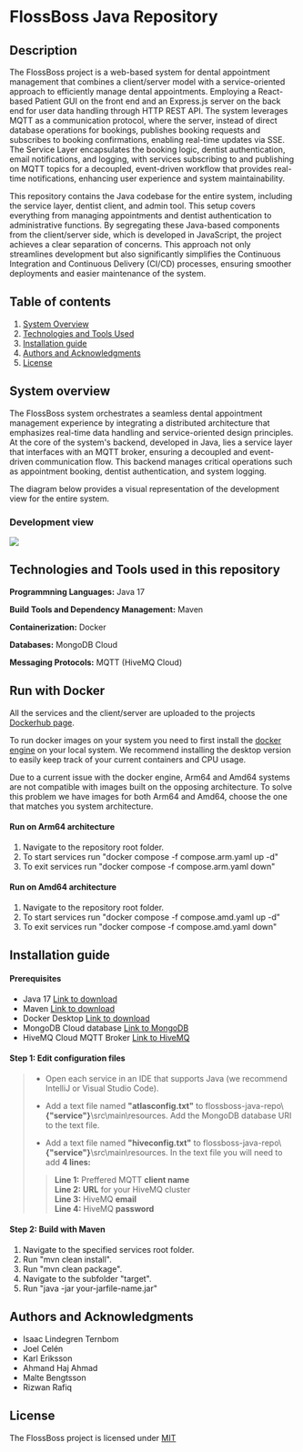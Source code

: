 # FlossBoss Java Repository

## Description
The FlossBoss project is a web-based system for dental appointment management that combines a client/server model with a service-oriented approach to efficiently manage dental appointments. Employing a React-based Patient GUI on the front end and an Express.js server on the back end for user data handling through HTTP REST API. The system leverages MQTT as a communication protocol, where the server, instead of direct database operations for bookings, publishes booking requests and subscribes to booking confirmations, enabling real-time updates via SSE. The Service Layer encapsulates the booking logic, dentist authentication, email notifications, and logging, with services subscribing to and publishing on MQTT topics for a decoupled, event-driven workflow that provides real-time notifications, enhancing user experience and system maintainability.

This repository contains the Java codebase for the entire system, including the service layer, dentist client, and admin tool. This setup covers everything from managing appointments and dentist authentication to administrative functions. By segregating these Java-based components from the client/server side, which is developed in JavaScript, the project achieves a clear separation of concerns. This approach not only streamlines development but also significantly simplifies the Continuous Integration and Continuous Delivery (CI/CD) processes, ensuring smoother deployments and easier maintenance of the system.

## Table of contents
1. [System Overview](#system-overview)
2. [Technologies and Tools Used](#technologies-and-tools-used-in-this-repository)
3. [Installation guide](#installation-guide)
4. [Authors and Acknowledgments](#authors-and-acknowledgments)
5. [License](#license)

## System overview
The FlossBoss system orchestrates a seamless dental appointment management experience by integrating a distributed architecture that emphasizes real-time data handling and service-oriented design principles. At the core of the system's backend, developed in Java, lies a service layer that interfaces with an MQTT broker, ensuring a decoupled and event-driven communication flow. This backend manages critical operations such as appointment booking, dentist authentication, and system logging.

The diagram below provides a visual representation of the development view for the entire system.
### Development view
<img src="https://i.imgur.com/RaZndv5.png" />

## Technologies and Tools used in this repository
**Programmning Languages:** Java 17

**Build Tools and Dependency Management:** Maven

**Containerization:** Docker

**Databases:** MongoDB Cloud

**Messaging Protocols:** MQTT (HiveMQ Cloud)

## Run with Docker

All the services and the client/server are uploaded to the projects [Dockerhub page](https://hub.docker.com/u/flossboss).

To run docker images on your system you need to first install the [docker engine](https://www.docker.com/) on your local system. We recommend installing the desktop version to easily keep track of your current containers and CPU usage.

Due to a current issue with the docker engine, Arm64 and Amd64 systems are not compatible with images built on the opposing architecture. To solve this problem we have images for both Arm64 and Amd64, choose the one that matches you system architecture.

#### Run on Arm64 architecture
1. Navigate to the repository root folder.
2. To start services run "docker compose -f compose.arm.yaml up -d"
3. To exit services run "docker compose -f compose.arm.yaml down"

#### Run on Amd64 architecture
1. Navigate to the repository root folder.
2. To start services run "docker compose -f compose.amd.yaml up -d"
3. To exit services run "docker compose -f compose.amd.yaml down"

## Installation guide
#### Prerequisites
* Java 17 [Link to download](https://www.oracle.com/java/technologies/javase/jdk17-archive-downloads.html)
* Maven [Link to download](https://maven.apache.org/download.cgi)
* Docker Desktop [Link to download](https://www.docker.com/products/docker-desktop/)
* MongoDB Cloud database [Link to MongoDB](https://account.mongodb.com/account/login?signedOut=true)
* HiveMQ Cloud MQTT Broker [Link to HiveMQ](https://auth.hivemq.cloud/login?state=hKFo2SByblBzUXBWYVZhdkNSYlhPQ3NHUi1BMFNHcFRpVnFZRqFupWxvZ2luo3RpZNkgd0U1VUNSTlZFM1ZFNHZ0SW9jWWhqS2lodHJNSmYta0qjY2lk2SBJYWpvNGUzMmp4d1VzOEFkRnhneFFuMlZQM1l3SVpUSw&client=Iajo4e32jxwUs8AdFxgxQn2VP3YwIZTK&protocol=oauth2&audience=hivemq-cloud-api&redirect_uri=https%3A%2F%2Fconsole.hivemq.cloud&scope=openid%20profile%20email&response_type=code&response_mode=query&nonce=UjJhUnZOUlJnd3RmbjZmNFBGWX5uc2w3bHZERW5tRmVHMHl6MDFjXzVMbQ%3D%3D&code_challenge=cOpID4Iew7D-HcwtkQjs-7GYcfrwzD7JV9QTPQNOJgU&code_challenge_method=S256&auth0Client=eyJuYW1lIjoiYXV0aDAtc3BhLWpzIiwidmVyc2lvbiI6IjEuMjIuNiJ9)
#### Step 1: Edit configuration files
> * Open each service in an IDE that supports Java (we recommend IntelliJ or Visual Studio Code). 
>
> * Add a text file named **"atlasconfig.txt"** to flossboss-java-repo\\**{"service"}**\src\main\resources. Add the MongoDB database URI to the text file.
> * Add a text file named **"hiveconfig.txt"** to flossboss-java-repo\\**{"service"}**\src\main\resources. In the text file you will need to add **4 lines:**
>> **Line 1:** Preffered MQTT **client name**  
>> **Line 2:** **URL** for your HiveMQ cluster  
>> **Line 3:** HiveMQ **email**  
>> **Line 4:** HiveMQ **password**  
>

#### Step 2: Build with Maven
1. Navigate to the specified services root folder.
2. Run "mvn clean install".
3. Run "mvn clean package".
4. Navigate to the subfolder "target".
5. Run "java -jar your-jarfile-name.jar"


## Authors and Acknowledgments
- Isaac Lindegren Ternbom  
- Joel Celén  
- Karl Eriksson  
- Ahmand Haj Ahmad  
- Malte Bengtsson  
- Rizwan Rafiq


## License
The FlossBoss project is licensed under [MIT](https://git.chalmers.se/courses/dit355/2023/student-teams/dit356-2023-16/flossboss-java-repo/-/blob/main/LICENSE)
